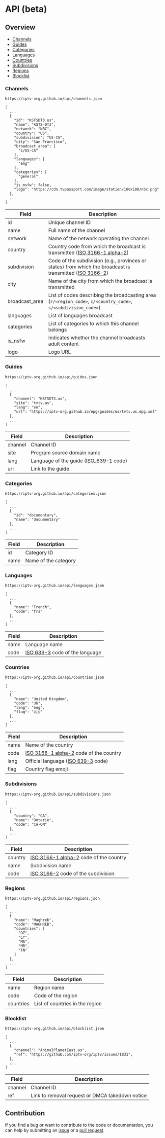 # API (beta)

## Overview

- [Channels](#channels)
- [Guides](#guides)
- [Categories](#categories)
- [Languages](#languages)
- [Countries](#countries)
- [Subdivisions](#subdivisions)
- [Regions](#regions)
- [Blocklist](#blocklist)

### Channels

```
https://iptv-org.github.io/api/channels.json
```

```
[
  ...
  {
    "id": "KSTSDT3.us",
    "name": "KSTS-DT3",
    "network": "NBC",
    "country": "US",
    "subdivision": "US-CA",
    "city": "San Francisco",
    "broadcast_area": [
      "s/US-CA"
    ],
    "languages": [
      "eng"
    ],
    "categories": [
      "general"
    ],
    "is_nsfw": false,
    "logo": "https://cdn.tvpassport.com/image/station/100x100/nbc.png"
  },
  ...
]
```

| Field          | Description                                                                                                                                          |
| -------------- | ---------------------------------------------------------------------------------------------------------------------------------------------------- |
| id             | Unique channel ID                                                                                                                                    |
| name           | Full name of the channel                                                                                                                             |
| network        | Name of the network operating the channel                                                                                                            |
| country        | Country code from which the broadcast is transmitted ([ISO 3166-1 alpha-2](https://en.wikipedia.org/wiki/ISO_3166-1_alpha-2))                        |
| subdivision    | Code of the subdivision (e.g., provinces or states) from which the broadcast is transmitted ([ISO 3166-2](https://en.wikipedia.org/wiki/ISO_3166-2)) |
| city           | Name of the city from which the broadcast is transmitted                                                                                             |
| broadcast_area | List of codes describing the broadcasting area (`r/<region_code>`, `c/<country_code>`, `s/<subdivision_code>`)                                       |
| languages      | List of languages broadcast                                                                                                                          |
| categories     | List of categories to which this channel belongs                                                                                                     |
| is_nsfw        | Indicates whether the channel broadcasts adult content                                                                                               |
| logo           | Logo URL                                                                                                                                             |

### Guides

```
https://iptv-org.github.io/api/guides.json
```

```
[
  ...
  {
    "channel": "KSTSDT3.us",
    "site": "tvtv.us",
    "lang": "en",
    "url": "https://iptv-org.github.io/epg/guides/us/tvtv.us.epg.xml"
  },
  ...
]
```

| Field   | Description                                                                       |
| ------- | --------------------------------------------------------------------------------- |
| channel | Channel ID                                                                        |
| site    | Program source domain name                                                        |
| lang    | Language of the guide ([ISO_639-1](https://en.wikipedia.org/wiki/ISO_639-1) code) |
| url     | Link to the guide                                                                 |

### Categories

```
https://iptv-org.github.io/api/categories.json
```

```
[
  ...
  {
    "id": "documentary",
    "name": "Documentary"
  },
  ...
]
```

| Field | Description          |
| ----- | -------------------- |
| id    | Category ID          |
| name  | Name of the category |

### Languages

```
https://iptv-org.github.io/api/languages.json
```

```
[
  ...
  {
    "name": "French",
    "code": "fra"
  },
  ...
]
```

| Field | Description                                                               |
| ----- | ------------------------------------------------------------------------- |
| name  | Language name                                                             |
| code  | [ISO 639-3](https://en.wikipedia.org/wiki/ISO_639-3) code of the language |

### Countries

```
https://iptv-org.github.io/api/countries.json
```

```
[
  ...
  {
    "name": "United Kingdom",
    "code": "UK",
    "lang": "eng",
    "flag": "🇬🇧"
  },
  ...
]
```

| Field | Description                                                                                |
| ----- | ------------------------------------------------------------------------------------------ |
| name  | Name of the country                                                                        |
| code  | [ISO 3166-1 alpha-2](https://en.wikipedia.org/wiki/ISO_3166-1_alpha-2) code of the country |
| lang  | Official language ([ISO 639-3](https://en.wikipedia.org/wiki/ISO_639-3) code)              |
| flag  | Country flag emoji                                                                         |

### Subdivisions

```
https://iptv-org.github.io/api/subdivisions.json
```

```
[
  ...
  {
    "country": "CA",
    "name": "Ontario",
    "code": "CA-ON"
  },
  ...
]
```

| Field   | Description                                                                                |
| ------- | ------------------------------------------------------------------------------------------ |
| country | [ISO 3166-1 alpha-2](https://en.wikipedia.org/wiki/ISO_3166-1_alpha-2) code of the country |
| name    | Subdivision name                                                                           |
| code    | [ISO 3166-2](https://en.wikipedia.org/wiki/ISO_3166-2) code of the subdivision             |

### Regions

```
https://iptv-org.github.io/api/regions.json
```

```
[
  ...
  {
    "name": "Maghreb",
    "code": "MAGHREB",
    "countries": [
      "DZ",
      "LY",
      "MA",
      "MR",
      "TN"
    ]
  },
  ...
]
```

| Field     | Description                     |
| --------- | ------------------------------- |
| name      | Region name                     |
| code      | Code of the region              |
| countries | List of countries in the region |

### Blocklist

```
https://iptv-org.github.io/api/blocklist.json
```

```
[
  ...
  {
    "channel": "AnimalPlanetEast.us",
    "ref": "https://github.com/iptv-org/iptv/issues/1831",
  },
  ...
]
```

| Field   | Description                                     |
| ------- | ----------------------------------------------- |
| channel | Channel ID                                      |
| ref     | Link to removal request or DMCA takedown notice |

## Contribution

If you find a bug or want to contribute to the code or documentation, you can help by submitting an [issue](https://github.com/iptv-org/api/issues) or a [pull request](https://github.com/iptv-org/api/pulls).
